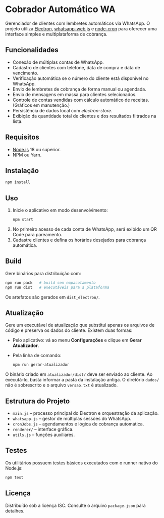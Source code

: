 # Cobrador Automático WA

Gerenciador de clientes com lembretes automáticos via WhatsApp. O projeto utiliza [Electron](https://www.electronjs.org/), [whatsapp-web.js](https://github.com/pedroslopez/whatsapp-web.js) e [node-cron](https://www.npmjs.com/package/node-cron) para oferecer uma interface simples e multiplataforma de cobrança.

## Funcionalidades
- Conexão de múltiplas contas de WhatsApp.
- Cadastro de clientes com telefone, data de compra e data de vencimento.
- Verificação automática se o número do cliente está disponível no WhatsApp.
- Envio de lembretes de cobrança de forma manual ou agendada.
- Envio de mensagens em massa para clientes selecionados.
- Controle de contas vendidas com cálculo automático de receitas. (Gráficos em manutenção.)
- Persistência de dados local com *electron-store*.
- Exibição da quantidade total de clientes e dos resultados filtrados na lista.

## Requisitos
- [Node.js](https://nodejs.org/) 18 ou superior.
- NPM ou Yarn.

## Instalação
```bash
npm install
```

## Uso
1. Inicie o aplicativo em modo desenvolvimento:
   ```bash
   npm start
   ```
2. No primeiro acesso de cada conta de WhatsApp, será exibido um QR Code para pareamento.
3. Cadastre clientes e defina os horários desejados para cobrança automática.

## Build
Gere binários para distribuição com:
```bash
npm run pack   # build sem empacotamento
npm run dist   # executáveis para a plataforma
```
Os artefatos são gerados em `dist_electron/`.

## Atualização
Gere um executável de atualização que substitui apenas os arquivos de código e preserva os dados do cliente. Existem duas formas:

- Pelo aplicativo: vá ao menu **Configurações** e clique em **Gerar Atualizador**.
- Pela linha de comando:

  ```bash
  npm run gerar-atualizador


O binário criado em `atualizador/dist/` deve ser enviado ao cliente. Ao executá-lo, basta informar a pasta da instalação antiga. O diretório `dados/` não é sobrescrito e o arquivo `versao.txt` é atualizado.

## Estrutura do Projeto
- `main.js` – processo principal do Electron e orquestração da aplicação.
- `whatsapp.js` – gestor de múltiplas sessões do WhatsApp.
- `cronJobs.js` – agendamentos e lógica de cobrança automática.
- `renderer/` – interface gráfica.
- `utils.js` – funções auxiliares.

## Testes
Os utilitários possuem testes básicos executados com o runner nativo do Node.js:
```bash
npm test
```

## Licença
Distribuído sob a licença ISC. Consulte o arquivo `package.json` para detalhes.
